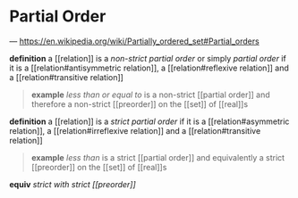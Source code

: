 # Partial Order

&mdash; <https://en.wikipedia.org/wiki/Partially_ordered_set#Partial_orders>

**definition** a [[relation]] is a _non-strict partial order_ or simply _partial order_ if it is a [[relation#antisymmetric relation]], a [[relation#reflexive relation]] and a [[relation#transitive relation]]

> **example** _less than or equal to_ is a non-strict [[partial order]] and therefore a non-strict [[preorder]] on the [[set]] of [[real]]s

**definition** a [[relation]] is a _strict partial order_ if it is a [[relation#asymmetric relation]], a [[relation#irreflexive relation]] and a [[relation#transitive relation]]

> **example** _less than_ is a strict [[partial order]] and equivalently a strict [[preorder]] on the [[set]] of [[real]]s

**equiv** _strict with strict [[preorder]]_
